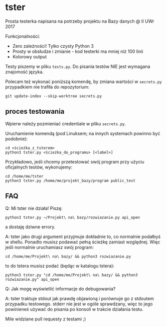 # tster

Prosta testerka napisana na potrzeby projektu na Bazy danych @ II UWr 2017

Funkcjonalności:
 - Zero zależności! Tylko czysty Python 3
 - Prosty w obsłudze i zmianie - kod testerki ma mniej niż 100 linii
 - Kolorowy output

Testy piszemy w pliku `tests.py`. Do pisania testów NIE jest wymagana znajomość języka.

Polecam też wykonać poniższą komendę, by zmiana wartości w `secrets.py` przypadkiem nie trafiła do repozytorium:
```
git update-index --skip-worktree secrets.py
```

## proces testowania

Wpierw należy pozmieniać credentiale w pliku `secrets.py`.

Uruchamienie komendą (pod Linuksem; na innych systemach powinno być podobnie):
```
cd <ścieżka_z_tsterem>
python3 tster.py <ścieżka_do_programu> [<label>]
```

Przykładowo, jeśli chcemy przetestować swój program przy użyciu oficjalnych testów, wykonujemy:
```
cd /home/me/tster
python3 tster.py /home/me/projekt_bazy/program public_test
```

## FAQ

Q: Mi tster nie działa! Piszę:
```
python3 tster.py ~/Projekt\ na\ bazy/rozwiazanie.py api_open
```
a dostaję dziwne errory.

A: tster jako drugi argument przyjmuje dokładnie to, co normalnie podałbyś w shellu. Ponadto
musisz podawać pełną ścieżkę zamiast względnej. Więc jeśli normalnie uruchamiasz swój program:
```
cd /home/me/Projekt\ na\ bazy/ && python3 rozwiazanie.py
```
to do tstera musisz podać (będąc w katalogu tstera):
```
python3 tster.py "cd /home/me/Projekt\ na\ bazy/ && python3 rozwiazanie.py" api_open
```

Q: Jak mogę wyświetlić informacje do debugowania?

A: tster traktuje stdout jak prawdę objawioną i porównuje go z stdoutem przypadku testowego.
stderr nie jest w ogóle sprawdzany, więc to jego powinieneś używać do pisania po konsoli
w trakcie działania testu.



Mile widziane pull requesty z testami ;)

